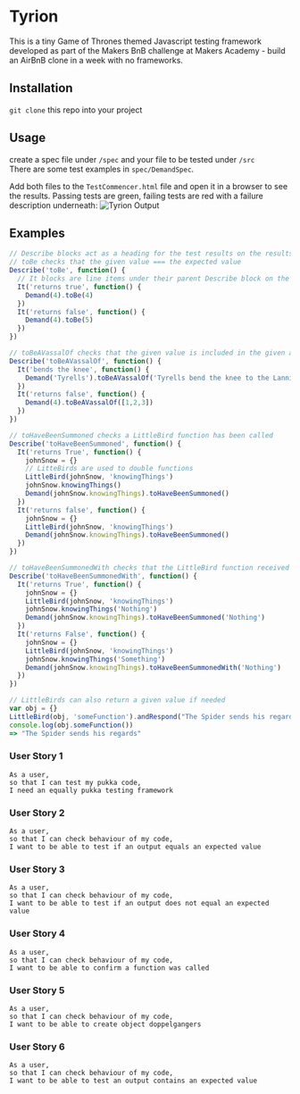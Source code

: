 # Tyrion

This is a tiny Game of Thrones themed Javascript testing framework developed as part of the Makers BnB challenge at Makers Academy - build an AirBnB clone in a week with no frameworks.

## Installation

`git clone` this repo into your project

## Usage

create a spec file under `/spec` and your file to be tested under `/src`  
There are some test examples in `spec/DemandSpec`. 

Add both files to the `TestCommencer.html` file and open it in a browser to see the results.
Passing tests are green, failing tests are red with a failure description underneath:
![Tyrion Output](https://i.imgur.com/bs67hCf.png)

## Examples

``` javascript
// Describe blocks act as a heading for the test results on the results page
// toBe checks that the given value === the expected value
Describe('toBe', function() {
  // It blocks are line items under their parent Describe block on the results page
  It('returns true', function() {
    Demand(4).toBe(4)
  })
  It('returns false', function() {
    Demand(4).toBe(5)
  })
})

// toBeAVassalOf checks that the given value is included in the given array/string
Describe('toBeAVassalOf', function() {
  It('bends the knee', function() {
    Demand('Tyrells').toBeAVassalOf('Tyrells bend the knee to the Lannisters')
  })
  It('returns false', function() {
    Demand(4).toBeAVassalOf([1,2,3])
  })
})

// toHaveBeenSummoned checks a LittleBird function has been called
Describe('toHaveBeenSummoned', function() {
  It('returns True', function() {
    johnSnow = {}
    // LitteBirds are used to double functions
    LittleBird(johnSnow, 'knowingThings')
    johnSnow.knowingThings()
    Demand(johnSnow.knowingThings).toHaveBeenSummoned()
  })
  It('returns false', function() {
    johnSnow = {}
    LittleBird(johnSnow, 'knowingThings')
    Demand(johnSnow.knowingThings).toHaveBeenSummoned()
  })
})

// toHaveBeenSummonedWith checks that the LittleBird function received the expected Params when called
Describe('toHaveBeenSummonedWith', function() {
  It('returns True', function() {
    johnSnow = {}
    LittleBird(johnSnow, 'knowingThings')
    johnSnow.knowingThings('Nothing')
    Demand(johnSnow.knowingThings).toHaveBeenSummoned('Nothing')
  })
  It('returns False', function() {
    johnSnow = {}
    LittleBird(johnSnow, 'knowingThings')
    johnSnow.knowingThings('Something')
    Demand(johnSnow.knowingThings).toHaveBeenSummonedWith('Nothing')
  })
})

// LittleBirds can also return a given value if needed
var obj = {}
LittleBird(obj, 'someFunction').andRespond("The Spider sends his regards")
console.log(obj.someFunction())
=> "The Spider sends his regards"
```

### User Story 1
```
As a user,
so that I can test my pukka code,
I need an equally pukka testing framework
```
### User Story 2
```
As a user,
so that I can check behaviour of my code,
I want to be able to test if an output equals an expected value
```
### User Story 3
```
As a user,
so that I can check behaviour of my code,
I want to be able to test if an output does not equal an expected value
```
### User Story 4
```
As a user,
so that I can check behaviour of my code,
I want to be able to confirm a function was called
```
### User Story 5
```
As a user,
so that I can check behaviour of my code,
I want to be able to create object doppelgangers
```
### User Story 6
```
As a user,
so that I can check behaviour of my code,
I want to be able to test an output contains an expected value
```
